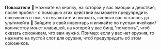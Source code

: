 **Показатели**
:small_orange_diamond: Нажмите на кнопку, на которой у вас эмоции и действия, после пробел - с помощью этих действий вы можете предупредить союзников о том, что вы хотите и показать, сколько вас осталось до ультимейта
:small_orange_diamond: Зайдите в свой инвентарь и кликайте по пустым ячейкам/количеству монет клавишей, на которой у вас бинд "пометить", чтоб сказать союзникам, что вам нужно. Пример: если у вас нет оружия, то нажмите на пустой слот для оружия, чтоб предупредить об этом союзников.

